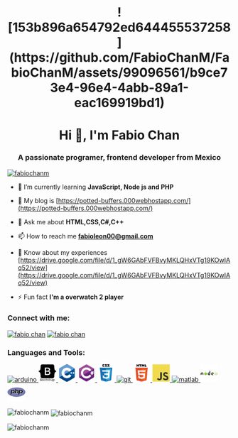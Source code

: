 <h1 align="center"> ![153b896a654792ed644455537258](https://github.com/FabioChanM/FabioChanM/assets/99096561/b9ce73e4-96e4-4abb-89a1-eac169919bd1) </h1>
<h1 align="center">Hi 👋, I'm Fabio Chan</h1>
<h3 align="center">A passionate programer, frontend developer from Mexico</h3>

<p align="left"> <a href="https://github.com/ryo-ma/github-profile-trophy"><img src="https://github-profile-trophy.vercel.app/?username=fabiochanm" alt="fabiochanm" /></a> </p>

- 🌱 I’m currently learning **JavaScript, Node js and PHP**

- 📝 My blog is [https://potted-buffers.000webhostapp.com/](https://potted-buffers.000webhostapp.com/)

- 💬 Ask me about **HTML,CSS,C#,C++**

- 📫 How to reach me **fabioleon00@gmail.com**

- 📄 Know about my experiences [https://drive.google.com/file/d/1_gW6GAbFVFBvyMKLQHxVTg19KOwIAq52/view](https://drive.google.com/file/d/1_gW6GAbFVFBvyMKLQHxVTg19KOwIAq52/view)

- ⚡ Fun fact **I'm a overwatch 2 player**

<h3 align="left">Connect with me:</h3>
<p align="left">
<a href="https://fb.com/fabio chan" target="blank"><img align="center" src="https://raw.githubusercontent.com/rahuldkjain/github-profile-readme-generator/master/src/images/icons/Social/facebook.svg" alt="fabio chan" height="30" width="40" /></a>
<a href="https://www.youtube.com/c/fabio chan" target="blank"><img align="center" src="https://raw.githubusercontent.com/rahuldkjain/github-profile-readme-generator/master/src/images/icons/Social/youtube.svg" alt="fabio chan" height="30" width="40" /></a>
</p>

<h3 align="left">Languages and Tools:</h3>
<p align="left"> <a href="https://www.arduino.cc/" target="_blank" rel="noreferrer"> <img src="https://cdn.worldvectorlogo.com/logos/arduino-1.svg" alt="arduino" width="40" height="40"/> </a> <a href="https://getbootstrap.com" target="_blank" rel="noreferrer"> <img src="https://raw.githubusercontent.com/devicons/devicon/master/icons/bootstrap/bootstrap-plain-wordmark.svg" alt="bootstrap" width="40" height="40"/> </a> <a href="https://www.w3schools.com/cpp/" target="_blank" rel="noreferrer"> <img src="https://raw.githubusercontent.com/devicons/devicon/master/icons/cplusplus/cplusplus-original.svg" alt="cplusplus" width="40" height="40"/> </a> <a href="https://www.w3schools.com/cs/" target="_blank" rel="noreferrer"> <img src="https://raw.githubusercontent.com/devicons/devicon/master/icons/csharp/csharp-original.svg" alt="csharp" width="40" height="40"/> </a> <a href="https://www.w3schools.com/css/" target="_blank" rel="noreferrer"> <img src="https://raw.githubusercontent.com/devicons/devicon/master/icons/css3/css3-original-wordmark.svg" alt="css3" width="40" height="40"/> </a> <a href="https://git-scm.com/" target="_blank" rel="noreferrer"> <img src="https://www.vectorlogo.zone/logos/git-scm/git-scm-icon.svg" alt="git" width="40" height="40"/> </a> <a href="https://www.w3.org/html/" target="_blank" rel="noreferrer"> <img src="https://raw.githubusercontent.com/devicons/devicon/master/icons/html5/html5-original-wordmark.svg" alt="html5" width="40" height="40"/> </a> <a href="https://developer.mozilla.org/en-US/docs/Web/JavaScript" target="_blank" rel="noreferrer"> <img src="https://raw.githubusercontent.com/devicons/devicon/master/icons/javascript/javascript-original.svg" alt="javascript" width="40" height="40"/> </a> <a href="https://www.mathworks.com/" target="_blank" rel="noreferrer"> <img src="https://upload.wikimedia.org/wikipedia/commons/2/21/Matlab_Logo.png" alt="matlab" width="40" height="40"/> </a> <a href="https://nodejs.org" target="_blank" rel="noreferrer"> <img src="https://raw.githubusercontent.com/devicons/devicon/master/icons/nodejs/nodejs-original-wordmark.svg" alt="nodejs" width="40" height="40"/> </a> <a href="https://www.php.net" target="_blank" rel="noreferrer"> <img src="https://raw.githubusercontent.com/devicons/devicon/master/icons/php/php-original.svg" alt="php" width="40" height="40"/> </a> </p>

<p><img align="left" src="https://github-readme-stats.vercel.app/api/top-langs?username=fabiochanm&show_icons=true&locale=en&layout=compact" alt="fabiochanm" /></p>

<p>&nbsp;<img align="center" src="https://github-readme-stats.vercel.app/api?username=fabiochanm&show_icons=true&locale=en" alt="fabiochanm" /></p>

<p><img align="center" src="https://github-readme-streak-stats.herokuapp.com/?user=fabiochanm&" alt="fabiochanm" /></p>

